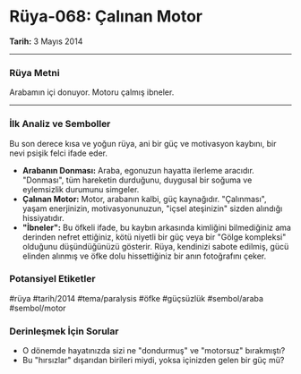 # Rüya-068: Çalınan Motor
**Tarih:** 3 Mayıs 2014

---
### Rüya Metni

Arabamın içi donuyor. Motoru çalmış ibneler.

---
### İlk Analiz ve Semboller

Bu son derece kısa ve yoğun rüya, ani bir güç ve motivasyon kaybını, bir nevi psişik felci ifade eder.

* **Arabanın Donması:** Araba, egonuzun hayatta ilerleme aracıdır. "Donması", tüm hareketin durduğunu, duygusal bir soğuma ve eylemsizlik durumunu simgeler.
* **Çalınan Motor:** Motor, arabanın kalbi, güç kaynağıdır. "Çalınması", yaşam enerjinizin, motivasyonunuzun, "içsel ateşinizin" sizden alındığı hissiyatıdır.
* **"İbneler":** Bu öfkeli ifade, bu kaybın arkasında kimliğini bilmediğiniz ama derinden nefret ettiğiniz, kötü niyetli bir güç veya bir "Gölge kompleksi" olduğunu düşündüğünüzü gösterir. Rüya, kendinizi sabote edilmiş, gücü elinden alınmış ve öfke dolu hissettiğiniz bir anın fotoğrafını çeker.

### Potansiyel Etiketler
#rüya #tarih/2014 #tema/paralysis #öfke #güçsüzlük #sembol/araba #sembol/motor

### Derinleşmek İçin Sorular
* O dönemde hayatınızda sizi ne "dondurmuş" ve "motorsuz" bırakmıştı?
* Bu "hırsızlar" dışarıdan birileri miydi, yoksa içinizden gelen bir güç mü?
